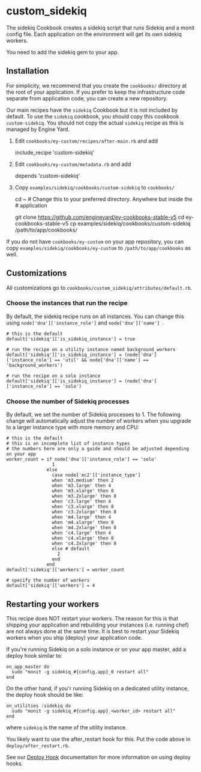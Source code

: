 # custom_sidekiq

The sidekiq Cookbook creates a sidekiq script that runs Sidekiq and a monit
config file. Each application on the environment will get its own sidekiq
workers.

You need to add the sidekiq gem to your app.

## Installation

For simplicity, we recommend that you create the `cookbooks/` directory at the
root of your application. If you prefer to keep the infrastructure code separate
from application code, you can create a new repository.

Our main recipes have the `sidekiq` Cookbook but it is not included by default.
To use the `sidekiq` cookbook, you should copy this cookbook
`custom-sidekiq`. You should not copy the actual `sidekiq` recipe as
this is managed by Engine Yard.

1. Edit `cookbooks/ey-custom/recipes/after-main.rb` and add

    include_recipe 'custom-sidekiq'

2. Edit `cookbooks/ey-custom/metadata.rb` and add

    depends 'custom-sidekiq'

3. Copy `examples/sidekiq/cookbooks/custom-sidekiq` to `cookbooks/`

    cd ~ # Change this to your preferred directory. Anywhere but inside the
         # application

    git clone https://github.com/engineyard/ey-cookbooks-stable-v5
    cd ey-cookbooks-stable-v5
    cp examples/sidekiq/cookbooks/custom-sidekiq /path/to/app/cookbooks/

If you do not have `cookbooks/ey-custom` on your app repository, you can copy
`examples/sidekiq/cookbooks/ey-custom` to `/path/to/app/cookbooks` as well.

## Customizations

All customizations go to `cookbooks/custom_sidekiq/attributes/default.rb`.

### Choose the instances that run the recipe

By default, the sidekiq recipe runs on all instances. You can change this
using `node['dna']['instance_role']` and `node['dna']['name'] `. 

    # this is the default
    default['sidekiq']['is_sidekiq_instance'] = true

    # run the recipe on a utility instance named background_workers
    default['sidekiq']['is_sidekiq_instance'] = (node['dna']['instance_role'] == 'util' && node['dna']['name'] == 'background_workers')

    # run the recipe on a solo instance
    default['sidekiq']['is_sidekiq_instance'] = (node['dna']['instance_role'] == 'solo')

### Choose the number of Sidekiq processes

By default, we set the number of Sidekiq processes to 1. The following change
will automatically adjust the number of workers when you upgrade to a
larger instance type with more memory and CPU:

    # this is the default
    # this is an incomplete list of instance types
    # the numbers here are only a guide and should be adjusted depending on your app
    worker_count = if node['dna']['instance_role'] == 'solo'
                     1
                   else
                     case node['ec2']['instance_type']
                     when 'm3.medium' then 2
                     when 'm3.large' then 4
                     when 'm3.xlarge' then 8
                     when 'm3.2xlarge' then 8
                     when 'c3.large' then 4
                     when 'c3.xlarge' then 8
                     when 'c3.2xlarge' then 8
                     when 'm4.large' then 4
                     when 'm4.xlarge' then 8
                     when 'm4.2xlarge' then 8
                     when 'c4.large' then 4
                     when 'c4.xlarge' then 8
                     when 'c4.2xlarge' then 8
                     else # default
                       2
                     end
                   end
    default['sidekiq']['workers'] = worker_count

    # specify the number of workers
    default['sidekiq']['workers'] = 4

## Restarting your workers

This recipe does NOT restart your workers. The reason for this is that shipping
your application and rebuilding your instances (i.e. running chef) are not
always done at the same time. It is best to restart your Sidekiq workers
when you ship (deploy) your application code.

If you're running Sidekiq on a solo instance or on your app master, add a deploy
hook similar to:

    on_app_master do
      sudo "monit -g sidekiq_#{config.app}_0 restart all"
    end

On the other hand, if you'r running Sidekiq on a dedicated utility instance, the
deploy hook should be like:

    on_utilities :sidekiq do
      sudo "monit -g sidekiq_#{config.app}_<worker_id> restart all"
    end

where `sidekiq` is the name of the utility instance.

You likely want to use the after_restart hook for this. Put the code above in
`deploy/after_restart.rb`.

See our [Deploy
Hook](https://engineyard.zendesk.com/entries/21016568-use-deploy-hooks)
documentation for more information on using deploy hooks.
